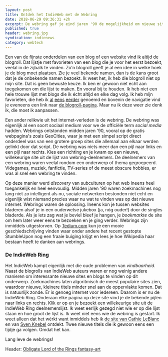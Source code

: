 ```yaml
---
layout: post
title: Ontdek het IndieWeb met de Webring
date: 2018-06-29 09:36:31 +2h
excerpt: De webring gaf je eind jaren '90 de mogelijkheid om nieuwe sites te ontdekken. De webring is weer terug in het IndieWeb domein.
published: true
header: webring.jpg
syndication: indienews
category: webtech
---
```

Een van de fijnste onderdelen van een blog of een website vind ik altijd de blogroll. Dat lijstje met favorieten van een blog die je voor het eerst bezoekt, veelal in de zijbalk te vinden. Zo'n blogroll geeft je al een idee in welke hoek je de blog moet plaatsen. Zie je veel bekende namen, dan is de kans groot dat je de onbekende namen bezoekt. Ik weet het, ik heb die blogroll niet op mijn site. Dat is geen bewuste keuze. Ik ben er gewoon niet echt aan toegekomen om die lijst te maken. En vooral bij te houden. Ik heb niet een hele trouwe lijst met blogs die ik écht altijd en elke dag volg. Ik heb mijn favorieten, die heb ik [al](/blogroll-uitleg/) [eens](/5-favoriete-blogs/) [eerder](/blogs-die-ik-volg/) genoemd en bovenin de navigatie vind je eveneens een link naar [de blogroll-pagina](/blogroll/). Maar nu ik deze weer zie denk ik, die moet ik aanpassen.

Een ander relikwie uit het internet-verleden is de webring. De webring was eigenlijk al een soort sociaal medium voor we de officiële term _social media_ hadden. Webrings ontstonden midden jaren '90, vooral op de gratis webpagina's zoals GeoCities, waar je met een simpel script direct onderdeel was van een grotere groep sites die allemaal aan elkaar werden gelinkt door dat script. De webring was niets meer dan een pijl naar links en een pijl naar rechts. Kies een richting en je kwam op een nieuwe, willekeurige site uit de lijst van webring-deelnemers. De deelnemers van een webring waren veelal rondom een onderwerp of thema gegroepeerd. Videgames, muziek, fanfictie, TV-series of de meest obscure hobbies, er was al snel een webring te vinden. 

Op deze manier werd _discovery_ van subculturen op het web ineens heel toegankelijk en heel eenvoudig. Midden jaren '90 waren zoekmachines nog lang niet zo intelligent als nu, sociale netwerken bestonden niet echt en eigenlijk wist niemand precies waar nu wat te vinden was op dat nieuwe internet. Webrings waren de oplossing. Ineens kon je tussen websites bladeren alsof je in een ouderwetse jukebox (ja, nóg ouder!) door de singles bladerde. Als je iets zag wat je beviel bleef je hangen, je _bookmarkte_ de site om hem later weer eens te bezoeken en je ging verder. 
Webrings zijn inmiddels uitgestorven. Op [Tedium.com](https://tedium.co/2018/05/31/webring-history/) kun je een mooie geschiedschrijving vinden waar onder andere het recent gestopte StumbleUpon nog een fraaie buiging krijgt en lees je hoe Wikipedia haar bestaan heeft te danken aan webrings. 

### De IndieWeb Ring
Het IndieWeb kampt eigenlijk met die oude problemen van _vindbaarheid_. Naast de blogrolls van IndieWeb auteurs waren er nog weinig andere manieren om interessante nieuwe sites en blogs te vinden op dit onderwerp. Zoekmachines laten algoritmisch de meest populaire sites zien, waardoor nieuwe, kleinere titels minder snel aan de oppervlakte komen. Dat is natuurlijk zonde. Er is genoeg internet voor iedereen. Daarom is er nu de IndieWeb Ring. Onderaan elke pagina op deze site vind je de bekende pijlen naar links en rechts. Klik er op en je bezoekt een willekeurige site uit de IndieWeb Ring deelnemerslijst. Ik weet eerlijk gezegd niet wie er op die lijst staan en hoe groot de lijst is. Ik weet niet eens wie de webring is gestart. Ik weet alleen dat het wérkt want inmiddels heb ik [de site van Cathie LeBlanc](http://cathieleblanc.com/) en van [Sven Knebel](https://www.svenknebel.de/posts/) ontdekt. Twee nieuwe titels die ik gewoon eens een tijdje ga volgen. Omdat het kan. 

Lang leve de webrings!

Header: [Obligate Lord of the Rings fantasy-art](https://wallup.net/fantasy-art-the-lord-of-the-rings-map-rings-depth-of-field-the-one-ring/)